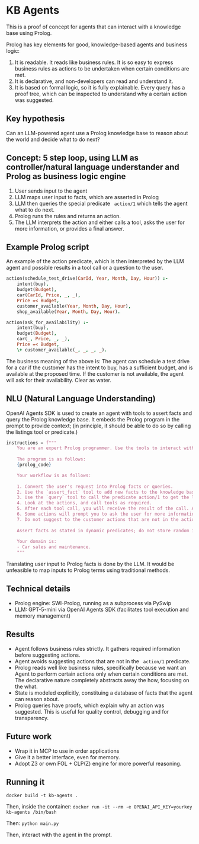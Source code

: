 # KB Agents

This is a proof of concept for agents that can interact with a knowledge base using Prolog.

Prolog has key elements for good, knowledge-based agents and business logic:
1. It is readable. It reads like business rules. It is so easy to express business rules as actions to be undertaken when certain conditions are met.
2. It is declarative, and non-developers can read and understand it.
3. It is based on formal logic, so it is fully explainable. Every query has a proof tree, which can be inspected to understand why a certain action was suggested.

## Key hypothesis

Can an LLM-powered agent use a Prolog knowledge base to reason about the world and decide what to do next?

## Concept: 5 step loop, using LLM as controller/natural language understander and Prolog as business logic engine

1. User sends input to the agent
2. LLM maps user input to facts, which are asserted in Prolog
3. LLM then queries the special predicate ` action/1`  which tells the agent what to do next.
4. Prolog runs the rules and returns an action.
5. The LLM interprets the action and either calls a tool, asks the user for more information, or provides a final answer.

## Example Prolog script

An example of the action predicate, which is then interpreted by the LLM agent and possible results in a tool call or a question to the user.

```prolog
action(schedule_test_drive(CarId, Year, Month, Day, Hour)) :-
    intent(buy),
    budget(Budget),
    car(CarId, Price, _, _),
    Price =< Budget,
    customer_available(Year, Month, Day, Hour),
    shop_available(Year, Month, Day, Hour).

action(ask_for_availability) :-
    intent(buy),
    budget(Budget),
    car(_, Price, _, _),
    Price =< Budget,
    \+ customer_available(_, _, _, _).
```

The business meaning of the above is: The agent can schedule a test drive for a car if the customer has the intent to buy, has a sufficient budget, and is available at the proposed time. If the customer is not available, the agent will ask for their availability. Clear as water.

## NLU (Natural Language Understanding)

OpenAI Agents SDK is used to create an agent with tools to assert facts and query the Prolog knowledge base. It embeds the Prolog program in the prompt to provide context; (in principle, it should be able to do so by calling the listings tool or predicate.)

```python
instructions = f"""
    You are an expert Prolog programmer. Use the tools to interact with the Prolog knowledge base.
    
    The program is as follows:
    {prolog_code}

    Your workflow is as follows:
    
    1. Convert the user's request into Prolog facts or queries.
    2. Use the `assert_fact` tool to add new facts to the knowledge base.
    3. Use the `query` tool to call the predicate action/1 to get the list of actions.
    4. Look at the actions, and call tools as required.
    5. After each tool call, you will receive the result of the call. Add facts as needed.
    6. Some actions will prompt you to ask the user for more information. Do so.
    7. Do not suggest to the customer actions that are not in the action/1 predicate or engage in conversations outside of the defined actions.
    
    Assert facts as stated in dynamic predicates; do not store random information.
    
    Your domain is:
    - Car sales and maintenance.
    """
```

Translating user input to Prolog facts is done by the LLM. It would be unfeasible to map inputs to Prolog terms using traditional methods.

## Technical details

- Prolog engine: SWI-Prolog, running as a subprocess via PySwip
- LLM: GPT-5-mini via OpenAI Agents SDK (facilitates tool execution and memory management)

## Results

- Agent follows business rules strictly. It gathers required information before suggesting actions.
- Agent avoids suggesting actions that are not in the ` action/1`  predicate.
- Prolog reads well like business rules, specifically because we want an Agent to perform certain actions only when certain conditions are met. The declarative nature completely abstracts away the how, focusing on the what.
- State is modeled explicitly, constituing a database of facts that the agent can reason about.
- Prolog queries have proofs, which explain why an action was suggested. This is useful for quality control, debugging and for transparency.

## Future work

- Wrap it in MCP to use in order applications
- Give it a better interface, even for memory.
- Adopt Z3 or own FOL + CLP(Z) engine for more powerful reasoning.

## Running it

`docker build -t kb-agents .` 

Then, inside the container:
`docker run -it --rm -e OPENAI_API_KEY=yourkey kb-agents /bin/bash`

Then:
`python main.py`

Then, interact with the agent in the prompt.
